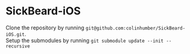 SickBeard-iOS
=============

Clone the repository by running `git@github.com:colinhumber/SickBeard-iOS.git`.   
Setup the submodules by running `git submodule update --init --recursive`
